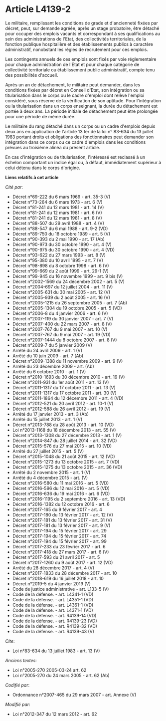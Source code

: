 # Article L4139-2

Le militaire, remplissant les conditions de grade et d'ancienneté fixées par décret, peut, sur demande agréée, après un stage
probatoire, être détaché pour occuper des emplois vacants et correspondant à ses qualifications au sein des administrations
de l'Etat, des collectivités territoriales, de la fonction publique hospitalière et des établissements publics à caractère
administratif, nonobstant les règles de recrutement pour ces emplois. 

Les contingents annuels de ces emplois sont fixés par voie réglementaire pour chaque administration de l'Etat et pour chaque
catégorie de collectivité territoriale ou établissement public administratif, compte tenu des possibilités d'accueil. 

Après un an de détachement, le militaire peut demander, dans les conditions fixées par décret en Conseil d'Etat, son
intégration ou sa titularisation dans le corps ou le cadre d'emploi dont relève l'emploi considéré, sous réserve de la
vérification de son aptitude. Pour l'intégration ou la titularisation dans un corps enseignant, la durée du détachement est
portée à deux ans. La période initiale de détachement peut être prolongée pour une période de même durée. 

Le militaire du rang détaché dans un corps ou un cadre d'emplois depuis deux ans en application de l'article 13 ter de la loi
n° 83-634 du 13 juillet 1983 portant droits et obligations des fonctionnaires peut demander son intégration dans ce corps ou
ce cadre d'emplois dans les conditions prévues au troisième alinéa du présent article. 

En cas d'intégration ou de titularisation, l'intéressé est reclassé à un échelon comportant un indice égal ou, à défaut,
immédiatement supérieur à celui détenu dans le corps d'origine.

**Liens relatifs à cet article**

_Cité par_:

  - Décret n°69-222 du 6 mars 1969 - art. 35-3 (V)
  - Décret n°73-264 du 6 mars 1973 - art. 6 (V)
  - Décret n°81-241 du 12 mars 1981 - art. 14 (V)
  - Décret n°81-241 du 12 mars 1981 - art. 6 (V)
  - Décret n°81-241 du 12 mars 1981 - art. 8 (V)
  - Décret n°88-507 du 29 avril 1988 - art. 4 (V)
  - Décret n°88-547 du 6 mai 1988 - art. 9-2 (VD)
  - Décret n°89-750 du 18 octobre 1989 - art. 5 (V)
  - Décret n°90-393 du 2 mai 1990 - art. 17 (Ab)
  - Décret n°90-973 du 30 octobre 1990 - art. 4 (V)
  - Décret n°90-975 du 30 octobre 1990 - art. 4 (VD)
  - Décret n°93-622 du 27 mars 1993 - art. 8 (V)
  - Décret n°95-380 du 10 avril 1995 - art. 7 (V)
  - Décret n°98-898 du 8 octobre 1998 - art. 6 (V)
  - Décret n°99-669 du 2 août 1999 - art. 29-1 (V)
  - Décret n°99-945 du 16 novembre 1999 - art. 9 bis (V)
  - Décret n°2002-1569 du 24 décembre 2002 - art. 5 (V)
  - Décret n°2004-697 du 12 juillet 2004 - art. 11 (V)
  - Décret n°2005-631 du 30 mai 2005 - art. 12 (V)
  - Décret n°2005-939 du 2 août 2005 - art. 16 (V)
  - Décret n°2005-1215 du 26 septembre 2005 - art. 7 (Ab)
  - Décret n°2005-1304 du 19 octobre 2005 - art. 5 (VD)
  - Décret n°2006-8 du 4 janvier 2006 - art. 6 (V)
  - Décret n°2007-119 du 30 janvier 2007 - art. 7 (V)
  - Décret n°2007-400 du 22 mars 2007 - art. 8 (V)
  - Décret n°2007-767 du 9 mai 2007 - art. 10 (V)
  - Décret n°2007-767 du 9 mai 2007 - art. 19 (VD)
  - Décret n°2007-1444 du 8 octobre 2007 - art. 8 (V)
  - Décret n°2009-7 du 5 janvier 2009 (V)
  - Arrêté du 24 avril 2009 - art. 1 (V)
  - Arrêté du 10 juin 2009 - art. 7 (Ab)
  - Décret n°2009-1388 du 11 novembre 2009 - art. 9 (V)
  - Arrêté du 23 décembre 2009 - art. (Ab)
  - Arrêté du 6 octobre 2010 - art. 1 (V)
  - Décret n°2010-1693 du 30 décembre 2010 - art. 19 (V)
  - Décret n°2011-931 du 1er août 2011 - art. 13 (V)
  - Décret n°2011-1317 du 17 octobre 2011 - art. 13 (V)
  - Décret n°2011-1317 du 17 octobre 2011 - art. 30 (V)
  - Décret n°2011-1864 du 12 décembre 2011 - art. 4 (VD)
  - Décret n°2012-521 du 20 avril 2012 - art. 10-1 (V)
  - Décret n°2012-588 du 26 avril 2012 - art. 19 (V)
  - Arrêté du 17 janvier 2013 - art. 3 (Ab)
  - Arrêté du 15 juillet 2013 - art. 1 (V)
  - Décret n°2013-788 du 28 août 2013 - art. 10 (VD)
  - Loi n°2013-1168 du 18 décembre 2013 - art. 55 (V)
  - Décret n°2013-1308 du 27 décembre 2013 - art. 1 (V)
  - Décret n°2014-847 du 28 juillet 2014 - art. 32 (VD)
  - Décret n°2015-576 du 27 mai 2015 - art. 10 (VD)
  - Arrêté du 27 juillet 2015 - art. 5 (V)
  - Décret n°2015-1048 du 21 août 2015 - art. 12 (VD)
  - Décret n°2015-1273 du 13 octobre 2015 - art. 7 (VD)
  - Décret n°2015-1275 du 13 octobre 2015 - art. 36 (VD)
  - Arrêté du 2 novembre 2015 - art. 1 (V)
  - Arrêté du 4 décembre 2015 - art. (V)
  - Décret n°2016-580 du 11 mai 2016 - art. 5 (VD)
  - Décret n°2016-596 du 12 mai 2016 - art. 5 (VD)
  - Décret n°2016-636 du 19 mai 2016 - art. 6 (VD)
  - Décret n°2016-1195 du 2 septembre 2016 - art. 13 (VD)
  - Décret n°2016-1382 du 12 octobre 2016 - art. 6
  - Décret n°2017-165 du 9 février 2017 - art. 4
  - Décret n°2017-180 du 13 février 2017 - art. 12 (V)
  - Décret n°2017-181 du 13 février 2017 - art. 31 (V)
  - Décret n°2017-181 du 13 février 2017 - art. 9 (V)
  - Décret n°2017-194 du 15 février 2017 - art. 29
  - Décret n°2017-194 du 15 février 2017 - art. 74
  - Décret n°2017-194 du 15 février 2017 - art. 99
  - Décret n°2017-233 du 23 février 2017 - art. 6
  - Décret n°2017-418 du 27 mars 2017 - art. 6 (V)
  - Décret n°2017-593 du 21 avril 2017 - art. 5
  - Décret n°2017-1260 du 9 août 2017 - art. 12 (VD)
  - Arrêté du 28 décembre 2017 - art. 4 (V)
  - Décret n°2017-1833 du 28 décembre 2017 - art. 10
  - Décret n°2018-619 du 16 juillet 2018 - art. 10
  - Décret n°2019-5 du 4 janvier 2019 (V)
  - Code de justice administrative - art. L133-5 (V)
  - Code de la défense. - art. L4341-1 (VD)
  - Code de la défense. - art. L4351-1 (VD)
  - Code de la défense. - art. L4361-1 (VD)
  - Code de la défense. - art. L4371-1 (VD)
  - Code de la défense. - art. R4139-14 (VD)
  - Code de la défense. - art. R4139-23 (VD)
  - Code de la défense. - art. R4139-32 (VD)
  - Code de la défense. - art. R4139-43 (V)

_Cite_:

  - Loi n°83-634 du 13 juillet 1983 - art. 13 (V)

_Anciens textes_:

  - Loi n°2005-270 2005-03-24 art. 62
  - Loi n°2005-270 du 24 mars 2005 - art. 62 (Ab)

_Codifié par_:

  - Ordonnance n°2007-465 du 29 mars 2007 - art. Annexe (V)

_Modifié par_:

  - Loi n°2012-347 du 12 mars 2012 - art. 62
